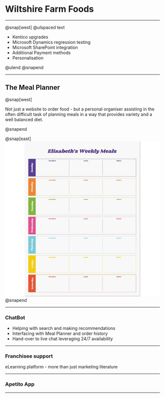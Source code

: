 # Wiltshire Farm Foods

---
@snap[west] @ulspaced text

* Kentico upgrades
* Microsoft Dynamics regression testing
* Microsoft SharePoint integration
* Additional Payment methods
* Personalisation

@ulend 
@snapend

---

## The Meal Planner

@snap[west]

Not just a website to order food - but a personal organiser assisting in the often difficult task of planning meals in a way that provides variety and a well balanced diet.

@snapend

@snap[east]
![Image](assets/images/meal_planner__small.jpg)
@snapend

---

### ChatBot

* Helping with search and making recommendations
* Interfacing with Meal Planner and order history
* Hand-over to live chat leveraging 24/7 availability

---

### Franchisee support

eLearning platform - more than just marketing literature

---

### Apetito App

---